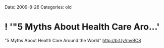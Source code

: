 Date: 2009-8-26
Categories: old

# ! '"5 Myths About Health Care Aro...'

"5 Myths About Health Care Around the World"  <a href="http://bit.ly/mvBC8" rel="nofollow">http://bit.ly/mvBC8</a>
